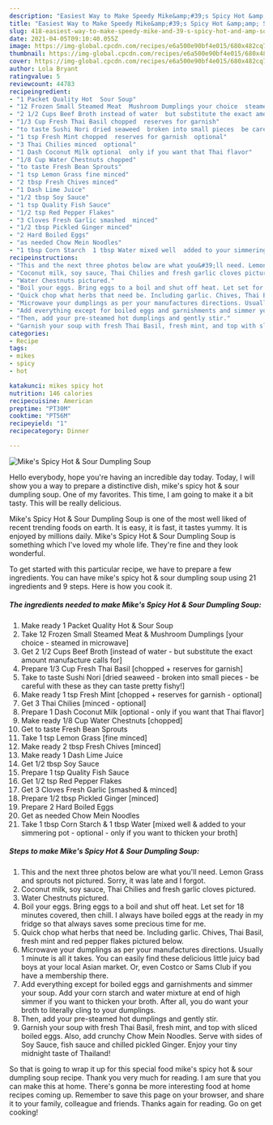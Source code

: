 ```yaml
---
description: "Easiest Way to Make Speedy Mike&amp;#39;s Spicy Hot &amp;amp; Sour Dumpling Soup"
title: "Easiest Way to Make Speedy Mike&amp;#39;s Spicy Hot &amp;amp; Sour Dumpling Soup"
slug: 418-easiest-way-to-make-speedy-mike-and-39-s-spicy-hot-and-amp-sour-dumpling-soup
date: 2021-04-05T09:10:40.055Z
image: https://img-global.cpcdn.com/recipes/e6a500e90bf4e015/680x482cq70/mikes-spicy-hot-sour-dumpling-soup-recipe-main-photo.jpg
thumbnail: https://img-global.cpcdn.com/recipes/e6a500e90bf4e015/680x482cq70/mikes-spicy-hot-sour-dumpling-soup-recipe-main-photo.jpg
cover: https://img-global.cpcdn.com/recipes/e6a500e90bf4e015/680x482cq70/mikes-spicy-hot-sour-dumpling-soup-recipe-main-photo.jpg
author: Lola Bryant
ratingvalue: 5
reviewcount: 44783
recipeingredient:
- "1 Packet Quality Hot  Sour Soup"
- "12 Frozen Small Steamed Meat  Mushroom Dumplings your choice  steamed in microwave"
- "2 1/2 Cups Beef Broth instead of water  but substitute the exact amount manufacture calls for"
- "1/3 Cup Fresh Thai Basil chopped  reserves for garnish"
- "to taste Sushi Nori dried seaweed  broken into small pieces  be careful with these as they can taste pretty fishy"
- "1 tsp Fresh Mint chopped  reserves for garnish  optional"
- "3 Thai Chilies minced  optional"
- "1 Dash Coconut Milk optional  only if you want that Thai flavor"
- "1/8 Cup Water Chestnuts chopped"
- "to taste Fresh Bean Sprouts"
- "1 tsp Lemon Grass fine minced"
- "2 tbsp Fresh Chives minced"
- "1 Dash Lime Juice"
- "1/2 tbsp Soy Sauce"
- "1 tsp Quality Fish Sauce"
- "1/2 tsp Red Pepper Flakes"
- "3 Cloves Fresh Garlic smashed  minced"
- "1/2 tbsp Pickled Ginger minced"
- "2 Hard Boiled Eggs"
- "as needed Chow Mein Noodles"
- "1 tbsp Corn Starch  1 tbsp Water mixed well  added to your simmering pot  optional  only if you want to thicken your broth"
recipeinstructions:
- "This and the next three photos below are what you&#39;ll need. Lemon Grass and sprouts not pictured. Sorry, it was late and I forgot."
- "Coconut milk, soy sauce, Thai Chilies and fresh garlic cloves pictured."
- "Water Chestnuts pictured."
- "Boil your eggs. Bring eggs to a boil and shut off heat. Let set for 18 minutes covered, then chill. I always have boiled eggs at the ready in my fridge so that always saves some precious time for me."
- "Quick chop what herbs that need be. Including garlic. Chives, Thai Basil, fresh mint and red pepper flakes pictured below."
- "Microwave your dumplings as per your manufactures directions. Usually 1 minute is all it takes. You can easily find these delicious little juicy bad boys at your local Asian market. Or, even Costco or Sams Club if you have a membership there."
- "Add everything except for boiled eggs and garnishments and simmer your soup. Add your corn starch and water mixture at end of high simmer if you want to thicken your broth. After all, you do want your broth to literally cling to your dumplings."
- "Then, add your pre-steamed hot dumplings and gently stir."
- "Garnish your soup with fresh Thai Basil, fresh mint, and top with sliced boiled eggs. Also, add crunchy Chow Mein Noodles. Serve with sides of Soy Sauce, fish sauce and chilled pickled Ginger. Enjoy your tiny midnight taste of Thailand!"
categories:
- Recipe
tags:
- mikes
- spicy
- hot

katakunci: mikes spicy hot 
nutrition: 146 calories
recipecuisine: American
preptime: "PT30M"
cooktime: "PT56M"
recipeyield: "1"
recipecategory: Dinner

---
```



![Mike&#39;s Spicy Hot &amp; Sour Dumpling Soup](https://img-global.cpcdn.com/recipes/e6a500e90bf4e015/680x482cq70/mikes-spicy-hot-sour-dumpling-soup-recipe-main-photo.jpg)

Hello everybody, hope you're having an incredible day today. Today, I will show you a way to prepare a distinctive dish, mike&#39;s spicy hot &amp; sour dumpling soup. One of my favorites. This time, I am going to make it a bit tasty. This will be really delicious.

Mike&#39;s Spicy Hot &amp; Sour Dumpling Soup is one of the most well liked of recent trending foods on earth. It is easy, it is fast, it tastes yummy. It is enjoyed by millions daily. Mike&#39;s Spicy Hot &amp; Sour Dumpling Soup is something which I've loved my whole life. They're fine and they look wonderful.




To get started with this particular recipe, we have to prepare a few ingredients. You can have mike&#39;s spicy hot &amp; sour dumpling soup using 21 ingredients and 9 steps. Here is how you cook it.

<!--inarticleads1-->

##### The ingredients needed to make Mike&#39;s Spicy Hot &amp; Sour Dumpling Soup:

1. Make ready 1 Packet Quality Hot &amp; Sour Soup
1. Take 12 Frozen Small Steamed Meat &amp; Mushroom Dumplings [your choice - steamed in microwave]
1. Get 2 1/2 Cups Beef Broth [instead of water - but substitute the exact amount manufacture calls for]
1. Prepare 1/3 Cup Fresh Thai Basil [chopped + reserves for garnish]
1. Take to taste Sushi Nori [dried seaweed - broken into small pieces - be careful with these as they can taste pretty fishy!]
1. Make ready 1 tsp Fresh Mint [chopped + reserves for garnish - optional]
1. Get 3 Thai Chilies [minced - optional]
1. Prepare 1 Dash Coconut Milk [optional - only if you want that Thai flavor]
1. Make ready 1/8 Cup Water Chestnuts [chopped]
1. Get to taste Fresh Bean Sprouts
1. Take 1 tsp Lemon Grass [fine minced]
1. Make ready 2 tbsp Fresh Chives [minced]
1. Make ready 1 Dash Lime Juice
1. Get 1/2 tbsp Soy Sauce
1. Prepare 1 tsp Quality Fish Sauce
1. Get 1/2 tsp Red Pepper Flakes
1. Get 3 Cloves Fresh Garlic [smashed &amp; minced]
1. Prepare 1/2 tbsp Pickled Ginger [minced]
1. Prepare 2 Hard Boiled Eggs
1. Get as needed Chow Mein Noodles
1. Take 1 tbsp Corn Starch &amp; 1 tbsp Water [mixed well &amp; added to your simmering pot - optional - only if you want to thicken your broth]




<!--inarticleads2-->

##### Steps to make Mike&#39;s Spicy Hot &amp; Sour Dumpling Soup:

1. This and the next three photos below are what you&#39;ll need. Lemon Grass and sprouts not pictured. Sorry, it was late and I forgot.
1. Coconut milk, soy sauce, Thai Chilies and fresh garlic cloves pictured.
1. Water Chestnuts pictured.
1. Boil your eggs. Bring eggs to a boil and shut off heat. Let set for 18 minutes covered, then chill. I always have boiled eggs at the ready in my fridge so that always saves some precious time for me.
1. Quick chop what herbs that need be. Including garlic. Chives, Thai Basil, fresh mint and red pepper flakes pictured below.
1. Microwave your dumplings as per your manufactures directions. Usually 1 minute is all it takes. You can easily find these delicious little juicy bad boys at your local Asian market. Or, even Costco or Sams Club if you have a membership there.
1. Add everything except for boiled eggs and garnishments and simmer your soup. Add your corn starch and water mixture at end of high simmer if you want to thicken your broth. After all, you do want your broth to literally cling to your dumplings.
1. Then, add your pre-steamed hot dumplings and gently stir.
1. Garnish your soup with fresh Thai Basil, fresh mint, and top with sliced boiled eggs. Also, add crunchy Chow Mein Noodles. Serve with sides of Soy Sauce, fish sauce and chilled pickled Ginger. Enjoy your tiny midnight taste of Thailand!




So that is going to wrap it up for this special food mike&#39;s spicy hot &amp; sour dumpling soup recipe. Thank you very much for reading. I am sure that you can make this at home. There's gonna be more interesting food at home recipes coming up. Remember to save this page on your browser, and share it to your family, colleague and friends. Thanks again for reading. Go on get cooking!
